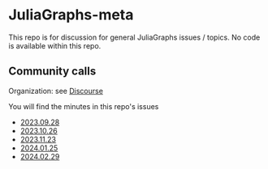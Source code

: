 # JuliaGraphs-meta

This repo is for discussion for general JuliaGraphs issues / topics. No code is available within this repo.

## Community calls

Organization: see [Discourse](https://discourse.julialang.org/t/launching-the-graphs-community-calls/103880)

You will find the minutes in this repo's issues

- [2023.09.28](https://github.com/JuliaGraphs/JuliaGraphs-meta/issues/9)
- [2023.10.26](https://github.com/JuliaGraphs/JuliaGraphs-meta/issues/11)
- [2023.11.23](https://github.com/JuliaGraphs/JuliaGraphs-meta/issues/12)
- [2024.01.25](https://github.com/JuliaGraphs/JuliaGraphs-meta/issues/13)
- [2024.02.29](https://github.com/JuliaGraphs/JuliaGraphs-meta/issues/14)
